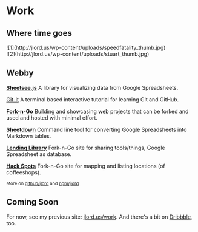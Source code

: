 # Work
## Where time goes

<div id="work-photos">
  <div class="half">
    ![1](http://jlord.us/wp-content/uploads/speedfatality_thumb.jpg)
  </div>
  <div class="r half">
    ![2](http://jlord.us/wp-content/uploads/stuart_thumb.jpg)
  </div>
</div>

## Webby

[**Sheetsee.js**](https://jlord.github.io/sheetsee.js) A library for visualizing data from Google Spreadsheets.

[Git-it](https://jlord.github.io/sheetsee.js) A terminal based interactive tutorial for learning Git and GitHub.

[**Fork-n-Go**](https://jlord.github.io/forkngo) Building and showcasing web projects that can be forked and used and hosted with minimal effort.

[**Sheetdown**](https://github.com/jlord/sheetdown) Command line tool for converting Google Spreadsheets into Markdown tables.

[**Lending Library**](https://jlord.github.io/lending-library) Fork-n-Go site for sharing tools/things, Google Spreadsheet as database.

[**Hack Spots**](https://jlord.github.io/hack-spots) Fork-n-Go site for mapping and listing locations (of coffeeshops).

<small class="meta">More on <a href="http://github.com/jlord" target="_blank">github/jlord</a> and <a href="http://www.npmjs.org/jlord">npm/jlord</a></small>

## Coming Soon

For now, see my previous site: [jlord.us/work](http://jlord.us/hello). And there's a bit on <a href="http://dribbble.com/jlord">Dribbble</a>, too.
